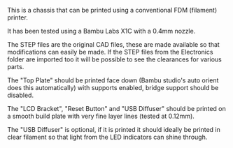 This is a chassis that can be printed using a conventional FDM (filament) printer.

It has been tested using a Bambu Labs X1C with a 0.4mm nozzle.

The STEP files are the original CAD files, these are made available so that modifications can easily be made. If the STEP files from the Electronics folder are imported too it will be possible to see the clearances for various parts.

The "Top Plate" should be printed face down (Bambu studio's auto orient does this automatically) with supports enabled, bridge support should be disabled.

The "LCD Bracket", "Reset Button" and "USB Diffuser" should be printed on a smooth build plate with very fine layer lines (tested at 0.12mm).

The "USB Diffuser" is optional, if it is printed it should ideally be printed in clear filament so that light from the LED indicators can shine through.
